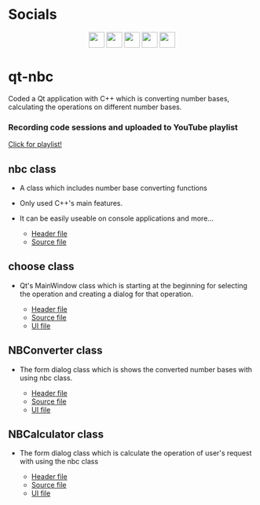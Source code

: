 # Socials

<p align="center"> <a href="https://discord.com/users/xaprier#6129" target="_blank" rel="noreferrer"><img src="https://raw.githubusercontent.com/danielcranney/readme-generator/main/public/icons/socials/discord.svg" width="32" height="32" /></a> <a href="https://www.github.com/xaprier" target="_blank" rel="noreferrer"><img src="https://raw.githubusercontent.com/danielcranney/readme-generator/main/public/icons/socials/github.svg" width="32" height="32" /></a> <a href="http://www.instagram.com/xaprier.dev" target="_blank" rel="noreferrer"><img src="https://raw.githubusercontent.com/danielcranney/readme-generator/main/public/icons/socials/instagram.svg" width="32" height="32" /></a> <a href="https://www.linkedin.com/in/seymen-kalkan-819b01220" target="_blank" rel="noreferrer"><img src="https://raw.githubusercontent.com/danielcranney/readme-generator/main/public/icons/socials/linkedin.svg" width="32" height="32" /></a> <a href="https://twitter.com/xaprier_dev" target="_blank" rel="noreferrer"><img src="https://raw.githubusercontent.com/danielcranney/readme-generator/main/public/icons/socials/twitter.svg" width="32" height="32" /></a></p>

# qt-nbc

Coded a Qt application with C++ which is converting number bases, calculating the operations on different number bases.

### Recording code sessions and uploaded to YouTube playlist 
<a href="https://www.youtube.com/playlist?list=PLUWaeJl-QWIKn5Faxk4OtXYQWpuSaOQGr" target="_blank">Click for playlist!</a>

## nbc class

- A class which includes number base converting functions
- Only used C++'s main features.
- It can be easily useable on console applications and more...

  - [Header file](https://github.com/xaprier/qt-nbc/blob/main/src/header-files/nbc.h)
  - [Source file](https://github.com/xaprier/qt-nbc/blob/main/src/cpp-files/nbc.cpp)

## choose class

- Qt's MainWindow class which is starting at the beginning for selecting the operation and creating a dialog for that operation.

  - [Header file](https://github.com/xaprier/qt-nbc/blob/main/src/header-files/choose.h)
  - [Source file](https://github.com/xaprier/qt-nbc/blob/main/src/cpp-files/choose.cpp)
  - [UI file](https://github.com/xaprier/qt-nbc/blob/main/src/design-files/choose.ui)

## NBConverter class

- The form dialog class which is shows the converted number bases with using nbc class.

  - [Header file](https://github.com/xaprier/qt-nbc/blob/main/src/header-files/nbconverter.h)
  - [Source file](https://github.com/xaprier/qt-nbc/blob/main/src/cpp-files/nbconverter.cpp)
  - [UI file](https://github.com/xaprier/qt-nbc/blob/main/src/design-files/nbconverter.ui)

## NBCalculator class

- The form dialog class which is calculate the operation of user's request with using the nbc class

  - [Header file](https://github.com/xaprier/qt-nbc/blob/main/src/header-files/nbcalculator.h)
  - [Source file](https://github.com/xaprier/qt-nbc/blob/main/src/cpp-files/nbconverter.cpp)
  - [UI file](https://github.com/xaprier/qt-nbc/blob/main/src/design-files/nbcalculator.ui)

